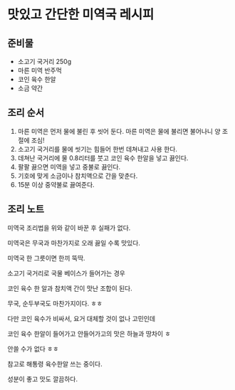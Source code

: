 # 맛있고 간단한 미역국 레시피 
## 준비물
- 소고기 국거리 250g
- 마른 미역 반주먹
- 코인 육수 한알
- 소금 약간
  

## 조리 순서
1. 마른 미역은 먼저 물에 불린 후 씻어 둔다. 마른 미역은 물에 불리면 불어나니 양 조절에 조심!
2. 소고기 국거리를 물에 씻기는 힘들어 한번 데쳐내고 사용 한다. 
3. 데쳐난 국거리에 물 0.8리터를 붓고 코인 육수 한알을 넣고 끓인다.
4. 팔팔 끓으면 미역을 넣고 중불로 끓인다.
5. 기호에 맞게 소금이나 참치액으로 간을 맞춘다. 
6. 15분 이상 중약불로 끓여준다.

## 조리 노트

미역국 조리법을 위와 같이 바꾼 후 실패가 없다.

미역국은 무국과 마찬가지로 오래 끓일 수록 맛있다.

미역국 한 그릇이면 한끼 뚝딱.

소고기 국거리로 국물 베이스가 들어가는 경우 

코인 육수 한 알과 참치액 간이 맛난 조합이 된다.

무국, 순두부국도 마찬가지이다. ㅎㅎ

다만 코인 육수가 비싸서, 요거 대체할 것이 없나 고민인데

코인 육수 한알이 들어가고 안들어가고의 맛은 하늘과 땅차이 ㅎ

안쓸 수가 없다 ㅎㅎ

참고로 해통령 육수한알 쓰는 중이다. 

성분이 좋고 맛도 깔끔하다.
